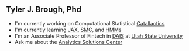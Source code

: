 ## Tyler J. Brough, Phd 

- I'm currently working on Computational Statistical [Catallactics](https://en.wikipedia.org/wiki/Catallactics#:~:text=Catallactics%20is%20a%20theory%20of,as%20they%20%22should%22%20be.)
- I'm currently learning [JAX](https://jax.readthedocs.io/en/latest/index.html), [SMC](https://en.wikipedia.org/wiki/Particle_filter), and [HMMs](https://onlinelibrary.wiley.com/doi/abs/10.1002/jae.1119)
- I'm an Associate Professor of Fintech in [DAIS](https://huntsman.usu.edu/dais/) at [Utah State University](https://www.usu.edu/)
- Ask me about the [Analytics Solutions Center](https://huntsman.usu.edu/asc/)

<!--
**broughtj/broughtj** is a ✨ _special_ ✨ repository because its `README.md` (this file) appears on your GitHub profile.

Here are some ideas to get you started:

- 🔭 I’m currently working on ...
- 🌱 I’m currently learning ...
- 👯 I’m looking to collaborate on ...
- 🤔 I’m looking for help with ...
- 💬 Ask me about ...
- 📫 How to reach me: ...
- 😄 Pronouns: ...
- ⚡ Fun fact: ...
-->
